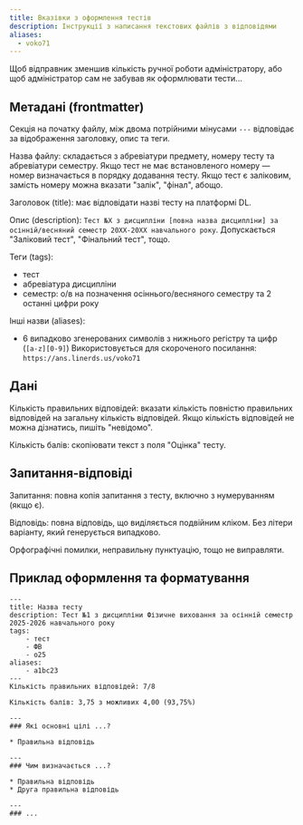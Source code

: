 ```yaml
---
title: Вказівки з оформлення тестів
description: Інструкції з написання текстових файлів з відповідями
aliases:
  - voko71
---
```

Щоб відправник зменшив кількість ручної роботи адміністратору, або щоб адміністратор сам не забував як оформлювати тести...

## Метадані (frontmatter)

Секція на початку файлу, між двома потрійними мінусами `---` відповідає за відображення заголовку, опис та теги.

Назва файлу: складається з абревіатури предмету, номеру тесту та абревіатури семестру. Якщо тест не має встановленого номеру — номер визначається в порядку додавання тесту. Якщо тест є заліковим, замість номеру можна вказати "залік", "фінал", абощо.

Заголовок (title): має відповідати назві тесту на платформі DL.

Опис (description): `Тест №X з дисципліни [повна назва дисципліни] за осінній/весняний семестр 20XX-20XX навчального року`. Допускається "Заліковий тест", "Фінальний тест", тощо.

Теги (tags):
- тест
- абревіатура дисципліни
- семестр: о/в на позначення осіннього/весняного семестру та 2 останні цифри року

Інші назви (aliases):
- 6 випадково згенерованих символів з нижнього регістру та цифр (`[a-z][0-9]`)
	Використовується для скороченого посилання: `https://ans.linerds.us/voko71`
## Дані

Кількість правильних відповідей: вказати кількість повністю правильних відповідей на загальну кількість відповідей.
Якщо кількість відповідей не можна дізнатись, пишіть "невідомо".

Кількість балів: скопіювати текст з поля "Оцінка" тесту.

## Запитання-відповіді

Запитання: повна копія запитання з тесту, включно з нумеруванням (якщо є).

Відповідь: повна відповідь, що виділяється подвійним кліком. Без літери варіанту, який генерується випадково.

Орфографічні помилки, неправильну пунктуацію, тощо не виправляти.

## Приклад оформлення та форматування

```
---
title: Назва тесту
description: Тест №1 з дисципліни Фізичне виховання за осінній семестр 2025-2026 навчального року
tags:
	- тест
	- ФВ
	- о25
aliases:
	- a1bc23
---
Кількість правильних відповідей: 7/8

Кількість балів: 3,75 з можливих 4,00 (93,75%)

---
### Які основні цілі ...?

* Правильна відповідь

---
### Чим визначається ...?

* Правильна відповідь
* Друга правильна відповідь

---
### ...
```

